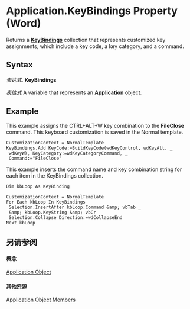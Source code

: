 
# Application.KeyBindings Property (Word)

Returns a  **[KeyBindings](d2e38b04-b7e1-b35c-e511-5988d132b074.md)** collection that represents customized key assignments, which include a key code, a key category, and a command.


## Syntax

 _表达式_. **KeyBindings**

 _表达式_ A variable that represents an **[Application](d1cf6f8f-4e88-bf01-93b4-90a83f79cb44.md)** object.


## Example

This example assigns the CTRL+ALT+W key combination to the  **FileClose** command. This keyboard customization is saved in the Normal template.


```
CustomizationContext = NormalTemplate 
KeyBindings.Add KeyCode:=BuildKeyCode(wdKeyControl, wdKeyAlt, _ 
 wdKeyW), KeyCategory:=wdKeyCategoryCommand, _ 
 Command:="FileClose"
```

This example inserts the command name and key combination string for each item in the KeyBindings collection.




```
Dim kbLoop As KeyBinding 
 
CustomizationContext = NormalTemplate 
For Each kbLoop In KeyBindings 
 Selection.InsertAfter kbLoop.Command &amp; vbTab _ 
 &amp; kbLoop.KeyString &amp; vbCr 
 Selection.Collapse Direction:=wdCollapseEnd 
Next kbLoop
```


## 另请参阅


#### 概念


[Application Object](d1cf6f8f-4e88-bf01-93b4-90a83f79cb44.md)
#### 其他资源


[Application Object Members](http://msdn.microsoft.com/library/71669f1e-65f1-b0f1-b67d-355dfdbebe50%28Office.15%29.aspx)